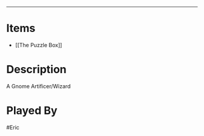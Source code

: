 --------------------------------------------------------------------------------
# Items
* [[The Puzzle Box]]
# Description
A Gnome Artificer/Wizard

# Played By
#Eric